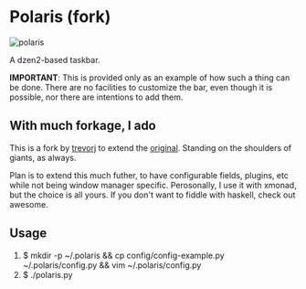 # Polaris (fork)

![polaris](http://farm6.static.flickr.com/5229/5658070001_1058edfc64_b.jpg)

A dzen2-based taskbar. 

**IMPORTANT**: This is provided only as an example of how such a thing can be done. There are no facilities 
to customize the bar, even though it is possible, nor there are intentions to add them.

## With much forkage, I ado

This is a fork by [trevorj](https://github.com/akatrevorjay) to extend the [original](http://github.com/fmoralesc/polaris).
Standing on the shoulders of giants, as always.

Plan is to extend this much futher, to have configurable fields, plugins, etc while not being window manager specific.
Perosonally, I use it with xmonad, but the choice is all yours. If you don't want to fiddle with haskell, check out awesome.

## Usage

1. $ mkdir -p ~/.polaris && cp config/config-example.py ~/.polaris/config.py && vim ~/.polaris/config.py
2. $ ./polaris.py

